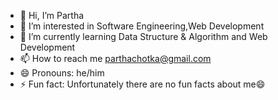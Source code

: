 - 👋 Hi, I’m Partha
- 👀 I’m interested in Software Engineering,Web Development
- 🌱 I’m currently learning Data Structure & Algorithm and Web Development
- 📫 How to reach me parthachotka@gmail.com
- 😄 Pronouns: he/him
- ⚡ Fun fact: Unfortunately there are no fun facts about me😄

<!---
CepcilltriedCoding/CepcilltriedCoding is a ✨ special ✨ repository because its `README.md` (this file) appears on your GitHub profile.
You can click the Preview link to take a look at your changes.
--->
